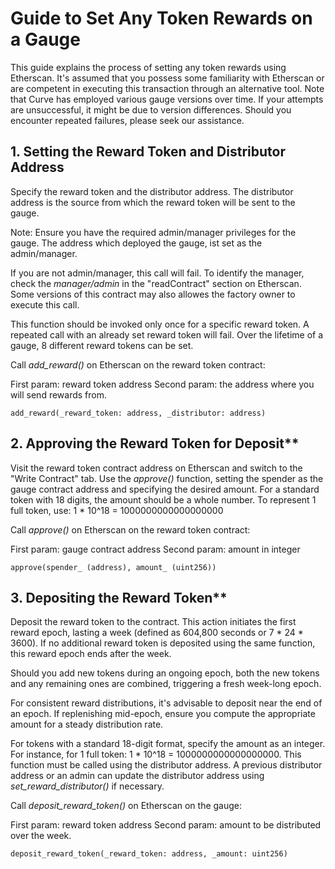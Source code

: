 # Guide to Set Any Token Rewards on a Gauge

This guide explains the process of setting any token rewards using Etherscan. It's assumed that you possess some familiarity with Etherscan or are competent in executing this transaction through an alternative tool. Note that Curve has employed various gauge versions over time. If your attempts are unsuccessful, it might be due to version differences. Should you encounter repeated failures, please seek our assistance.


## 1. Setting the Reward Token and Distributor Address

Specify the reward token and the distributor address. The distributor address is the source from which the reward token will be sent to the gauge. 

Note: Ensure you have the required admin/manager privileges for the gauge. The address which deployed the gauge, ist set as the admin/manager.

If you are not admin/manager, this call will fail. To identify the manager, check the *manager/admin* in the "readContract" section on Etherscan. Some versions of this contract may also allowes the factory owner to execute this call.

This function should be invoked only once for a specific reward token. A repeated call with an already set reward token will fail. Over the lifetime of a gauge, 8 different reward tokens can be set. 

Call *add_reward()* on Etherscan on the reward token contract:

First param: reward token address
Second param: the address where you will send rewards from.

```
add_reward(_reward_token: address, _distributor: address)
```

## 2. Approving the Reward Token for Deposit**

Visit the reward token contract address on Etherscan and switch to the "Write Contract" tab. Use the *approve()* function, setting the spender as the gauge contract address and specifying the desired amount. For a standard token with 18 digits, the amount should be a whole number. To represent 1 full token, use: 1 * 10^18 = 1000000000000000000

Call *approve()* on Etherscan on the reward token contract:


First param: gauge contract address
Second param: amount in integer

```
approve(spender_ (address), amount_ (uint256))
```

## 3. Depositing the Reward Token**

Deposit the reward token to the contract. This action initiates the first reward epoch, lasting a week (defined as 604,800 seconds or 7 * 24 * 3600). If no additional reward token is deposited using the same function, this reward epoch ends after the week.

Should you add new tokens during an ongoing epoch, both the new tokens and any remaining ones are combined, triggering a fresh week-long epoch.

For consistent reward distributions, it's advisable to deposit near the end of an epoch. If replenishing mid-epoch, ensure you compute the appropriate amount for a steady distribution rate.


For tokens with a standard 18-digit format, specify the amount as an integer. For instance, for 1 full token: 1 * 10^18 = 1000000000000000000. This function must be called using the distributor address. A previous distributor address or an admin can update the distributor address using *set_reward_distributor()* if necessary.


Call *deposit_reward_token()* on Etherscan on the gauge:

First param: reward token address
Second param: amount to be distributed over the week.

```
deposit_reward_token(_reward_token: address, _amount: uint256)
```